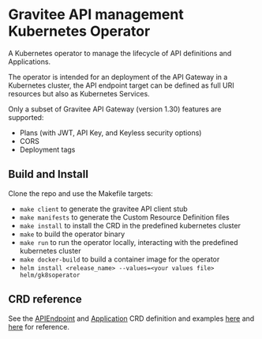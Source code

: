 # Gravitee API management Kubernetes Operator

A Kubernetes operator to manage the lifecycle of API definitions and Applications.

The operator is intended for an deployment of the API Gateway in a Kubernetes cluster, the API endpoint target can be defined as full URI resources but also as Kubernetes Services.

Only a subset of Gravitee API Gateway (version 1.30) features are supported:

- Plans (with JWT, API Key, and Keyless security options)
- CORS
- Deployment tags

## Build and Install

Clone the repo and use the Makefile targets:

- `make client` to generate the gravitee API client stub
- `make manifests` to generate the Custom Resource Definition files
- `make install` to install the CRD in the predefined kubernetes cluster
- `make` to build the operator binary
- `make run` to run the operator locally, interacting with the predefined kubernetes cluster
- `make docker-build` to build a container image for the operator
- `helm install <release_name> --values=<your values file> helm/gk8soperator`

## CRD reference

See the [APIEndpoint](config/crd/bases/platform.my.domain_apieendpoints.yaml) and [Application](config/crd/bases/platform.my.domain_apiclients.yaml) CRD definition and examples [here](config/samples/platform_v1beta1_apiendpoint.yaml) and [here](config/samples/platform_v1beta1_apiclient.yaml) for reference.
